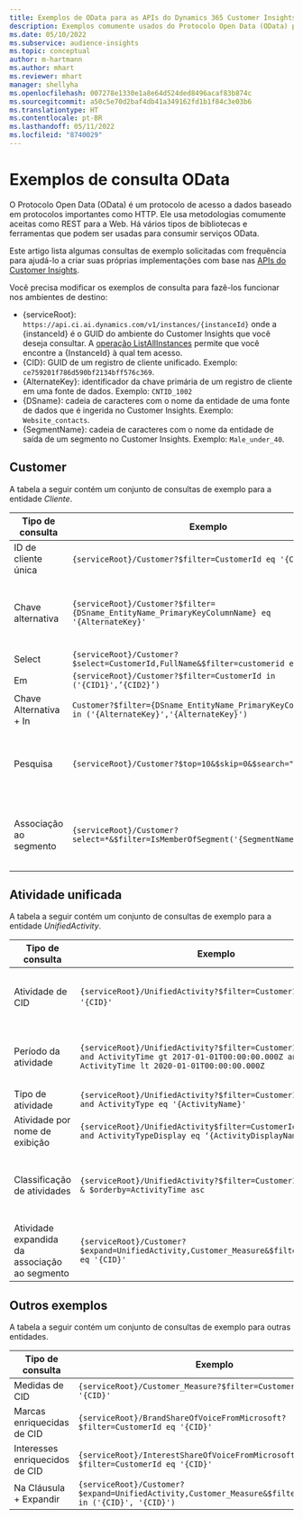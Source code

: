 ```yaml
---
title: Exemplos de OData para as APIs do Dynamics 365 Customer Insights
description: Exemplos comumente usados do Protocolo Open Data (OData) para consultar as APIs do Customer Insights a fim de revisar dados.
ms.date: 05/10/2022
ms.subservice: audience-insights
ms.topic: conceptual
author: m-hartmann
ms.author: mhart
ms.reviewer: mhart
manager: shellyha
ms.openlocfilehash: 007278e1330e1a8e64d524ded8496acaf83b874c
ms.sourcegitcommit: a50c5e70d2baf4db41a349162fd1b1f84c3e03b6
ms.translationtype: HT
ms.contentlocale: pt-BR
ms.lasthandoff: 05/11/2022
ms.locfileid: "8740029"
---
```

# <a name="odata-query-examples"></a>Exemplos de consulta OData

O Protocolo Open Data (OData) é um protocolo de acesso a dados baseado em protocolos importantes como HTTP. Ele usa metodologias comumente aceitas como REST para a Web. Há vários tipos de bibliotecas e ferramentas que podem ser usadas para consumir serviços OData.

Este artigo lista algumas consultas de exemplo solicitadas com frequência para ajudá-lo a criar suas próprias implementações com base nas [APIs do Customer Insights](apis.md).

Você precisa modificar os exemplos de consulta para fazê-los funcionar nos ambientes de destino: 

- {serviceRoot}: `https://api.ci.ai.dynamics.com/v1/instances/{instanceId}` onde a {instanceId} é o GUID do ambiente do Customer Insights que você deseja consultar. A [operação ListAllInstances](https://developer.ci.ai.dynamics.com/api-details#api=CustomerInsights&operation=Get-all-instances) permite que você encontre a {InstanceId} à qual tem acesso.
- {CID}: GUID de um registro de cliente unificado. Exemplo: `ce759201f786d590bf2134bff576c369`.
- {AlternateKey}: identificador da chave primária de um registro de cliente em uma fonte de dados. Exemplo: `CNTID_1002`
- {DSname}: cadeia de caracteres com o nome da entidade de uma fonte de dados que é ingerida no Customer Insights. Exemplo: `Website_contacts`.
- {SegmentName}: cadeia de caracteres com o nome da entidade de saída de um segmento no Customer Insights. Exemplo: `Male_under_40`.

## <a name="customer"></a>Customer

A tabela a seguir contém um conjunto de consultas de exemplo para a entidade *Cliente*.


|Tipo de consulta |Exemplo  | Nota  |
|---------|---------|---------|
|ID de cliente única     | `{serviceRoot}/Customer?$filter=CustomerId eq '{CID}'`          |  |
|Chave alternativa    | `{serviceRoot}/Customer?$filter={DSname_EntityName_PrimaryKeyColumnName} eq '{AlternateKey}' `         |  As chaves alternativas persistem na entidade de cliente unificado       |
|Select   | `{serviceRoot}/Customer?$select=CustomerId,FullName&$filter=customerid eq '1'`        |         |
|Em    | `{serviceRoot}/Customer?$filter=CustomerId in ('{CID1}',’{CID2}’)`        |         |
|Chave Alternativa + In   | `Customer?$filter={DSname_EntityName_PrimaryKeyColumnName} in ('{AlternateKey}','{AlternateKey}')`         |         |
|Pesquisa  | `{serviceRoot}/Customer?$top=10&$skip=0&$search="string"`        |   Retorna os 10 principais resultados de uma cadeia de caracteres de pesquisa      |
|Associação ao segmento  | `{serviceRoot}/Customer?select=*&$filter=IsMemberOfSegment('{SegmentName}')&$top=10  `     | Retorna um número predefinido de linhas da entidade de segmentação.      |

## <a name="unified-activity"></a>Atividade unificada

A tabela a seguir contém um conjunto de consultas de exemplo para a entidade *UnifiedActivity*.

|Tipo de consulta |Exemplo  | Nota  |
|---------|---------|---------|
|Atividade de CID     | `{serviceRoot}/UnifiedActivity?$filter=CustomerId eq '{CID}'`          | Lista as atividades de um perfil de cliente específico |
|Período da atividade    | `{serviceRoot}/UnifiedActivity?$filter=CustomerId eq '{CID}' and ActivityTime gt 2017-01-01T00:00:00.000Z and ActivityTime lt 2020-01-01T00:00:00.000Z`     |  Atividades de um perfil de cliente em um período       |
|Tipo de atividade    |   `{serviceRoot}/UnifiedActivity?$filter=CustomerId eq '{CID}' and ActivityType eq '{ActivityName}'`        |         |
|Atividade por nome de exibição     | `{serviceRoot}/UnifiedActivity$filter=CustomerId eq ‘{CID}’ and ActivityTypeDisplay eq ‘{ActivityDisplayName}’ `        | |
|Classificação de atividades    | `{serviceRoot}/UnifiedActivity?$filter=CustomerId eq ‘{CID}’ & $orderby=ActivityTime asc`     |  Classificar atividades em ordem crescente ou decrescente       |
|Atividade expandida da associação ao segmento  |   `{serviceRoot}/Customer?$expand=UnifiedActivity,Customer_Measure&$filter=CustomerId eq '{CID}'`     |         |

## <a name="other-examples"></a>Outros exemplos

A tabela a seguir contém um conjunto de consultas de exemplo para outras entidades.

|Tipo de consulta |Exemplo  | Nota  |
|---------|---------|---------|
|Medidas de CID    | `{serviceRoot}/Customer_Measure?$filter=CustomerId eq '{CID}'`          |  |
|Marcas enriquecidas de CID    | `{serviceRoot}/BrandShareOfVoiceFromMicrosoft?$filter=CustomerId eq '{CID}'`  |       |
|Interesses enriquecidos de CID    |   `{serviceRoot}/InterestShareOfVoiceFromMicrosoft?$filter=CustomerId eq '{CID}'`       |         |
|Na Cláusula + Expandir     | `{serviceRoot}/Customer?$expand=UnifiedActivity,Customer_Measure&$filter=CustomerId in ('{CID}', '{CID}')`         | |
